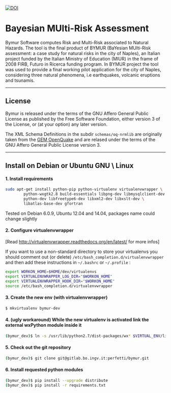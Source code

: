 [![DOI](https://zenodo.org/badge/122540622.svg)](https://zenodo.org/badge/latestdoi/122540622)
# Bayesian MUlti-Risk Assessment 

Bymur Software computes Risk and Multi-Risk associated to Natural Hazards.
The tool is the final product of BYMUR (BaYesian MUlti-Risk assessment: a 
case study for natural risks in the city of Naples), an Italian project funded 
by the Italian Ministry of Education (MIUR) in the frame of 2008 FIRB, Futuro 
in Ricerca funding program.
In BYMUR project the tool was used to provide a final working pilot application 
for the city of Naples, considering three natural phenomena, i.e earthquakes,
volcanic eruptions and tsunamis. 

---

## License

Bymur is released under the terms of the GNU Affero General Public License 
as published by the Free Software Foundation, either version 3 of the License,
or (at your option) any later version.

The XML Schema Definitions in the subdir `schemas/oq-nrmlib` are originally 
taken from the [GEM OpenQuake](https://github.com/gem/oq-engine) and are 
relased under the terms of the GNU Affero General Public License version 3.

---

## Install on Debian or Ubuntu GNU \\ Linux

#### 1. Install requirements
```sh
sudo apt-get install python-pip python-virtualenv virtualenvwrapper \
        python-wxgtk2.8 build-essentials libpng-dev libmysqlclient-dev \
        python-dev libfreetype6-dev libxml2-dev libxslt-dev \
        libatlas-base-dev gfortran

```
Tested on Debian 6.0.9, Ubuntu 12.04 and 14.04, packages name could change 
slightly

#### 2. Configure virtualenvwrapper

 [Read http://virtualenvwrapper.readthedocs.org/en/latest/ for more infos] 
 
 If you want to use a non-standard directory to store your virtualenvs
 you should comment out (or delete) `/etc/bash_completion.d/virtualenvwrapper`
 and then add these instructions in `~/.bashrc` or `~/.profile` :

 ```sh
export WORKON_HOME=$HOME/dev/virtualenvs
export VIRTUALENVWRAPPER_LOG_DIR="$WORKON_HOME"
export VIRTUALENVWRAPPER_HOOK_DIR="$WORKON_HOME"
source /etc/bash_completion.d/virtualenvwrapper
```

#### 3. Create the new env (with virtualenvwrapper)
 ```sh
 $ mkvirtualenv bymur-dev
 ```

#### 4. (ugly workaround) While the new virtualenv is activated link the external wxPython module inside it
 ```sh
 (bymur_dev)$ ln -s /usr/lib/python2.7/dist-packages/wx* $VIRTUAL_ENV/lib/python2.7/site-packages/
 ```

#### 5. Check out the git repository
 ```sh
 (bymur_dev)$ git clone git@gitlab.bo.ingv.it:perfetti/bymur.git
 ```

#### 6. Install requested python modules
 ```sh
 (bymur_dev)$ pip install --upgrade distribute
 (bymur_dev)$ pip install -r requirements.txt
 ```
